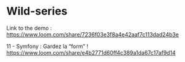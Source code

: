 # Wild-series

Link to the demo : 
https://www.loom.com/share/7236f03e3f8a4e42aaf7c113dad24b3e


11 - Symfony : Gardez la “form” ! 
https://www.loom.com/share/e4b2771d60ff4c389a1da67c17af9d14
